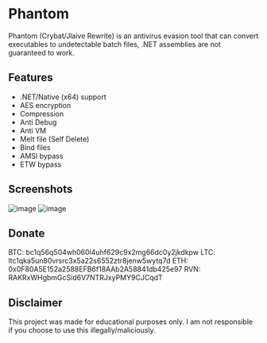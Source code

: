 # Phantom

Phantom (Crybat/Jlaive Rewrite) is an antivirus evasion tool that can convert executables to undetectable batch files, .NET assemblies are not guaranteed to work.

## Features
- .NET/Native (x64) support
- AES encryption
- Compression
- Anti Debug
- Anti VM
- Melt file (Self Delete)
- Bind files
- AMSI bypass
- ETW bypass

## Screenshots

![image](https://user-images.githubusercontent.com/70506265/183271813-18ae7e89-f800-47a8-ab90-8fad9c81a5ee.png)
![image](https://user-images.githubusercontent.com/70506265/181862365-4f49325b-4986-44a1-8f62-f20c67e9367e.png)


## Donate
BTC: bc1q56q504wh060l4uhf629c9x2mg66dc0y2jkdkpw
LTC: ltc1qka5un80vrsrc3x5a22s6552ztr8jenw5wytq7d
ETH: 0x0F80A5E152a2588EFB6f18AAb2A58841db425e97
RVN: RAKRxWHgbmGcSid6V7NTRJxyPMY9CJCqdT

## Disclaimer
This project was made for educational purposes only. I am not responsible if you choose to use this illegally/maliciously.

